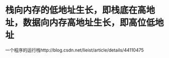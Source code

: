 #  栈向内存的低地址生长，即栈底在高地址，数据向内存高地址生长，即高位低地址
一个程序的运行栈http://blog.csdn.net/lieist/article/details/44110475


